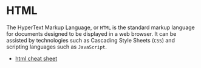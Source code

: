 # HTML

The HyperText Markup Language, or ``HTML`` is the standard markup language for documents designed to be displayed in a web browser. It can be assisted by technologies such as Cascading Style Sheets (``CSS``) and scripting languages such as ``JavaScript``.

* [html cheat sheet](https://htmlcheatsheet.com/)
